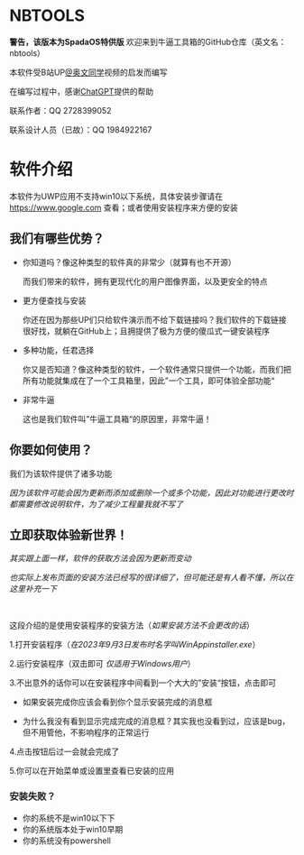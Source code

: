 # NBTOOLS
**警告，该版本为SpadaOS特供版**
欢迎来到牛逼工具箱的GitHub仓库（英文名：nbtools）

本软件受B站UP[@奥文同学](https://space.bilibili.com/452157792)视频的启发而编写

在编写过程中，感谢[ChatGPT](https://chat.openai.com)提供的帮助

联系作者：QQ 2728399052

联系设计人员（已故）：QQ 1984922167
# 软件介绍
本软件为UWP应用不支持win10以下系统，具体安装步骤请在 https://www.google.com 查看；或者使用安装程序来方便的安装

## 我们有哪些优势？
- 你知道吗？像这种类型的软件真的非常少（就算有也不开源）

  而我们带来的软件，拥有更现代化的用户图像界面，以及更安全的特点

- 更方便查找与安装
  
  你还在因为那些UP们只给软件演示而不给下载链接吗？我们软件的下载链接很好找，就躺在GitHub上；且拥提供了极为方便的傻瓜式一键安装程序

- 多种功能，任君选择

  你又是否知道？像这种类型的软件，一个软件通常只提供一个功能，而我们把所有功能就集成在了一个工具箱里，因此”一个工具，即可体验全部功能“

- 非常牛逼

  这也是我们软件叫”牛逼工具箱“的原因里，非常牛逼！

 ## 你要如何使用？

我们为该软件提供了诸多功能
  
*因为该软件可能会因为更新而添加或删除一个或多个功能，因此对功能进行更改时都需要修改说明软件，为了减少工程量我就不写了*


## 立即获取体验新世界！

*其实跟上面一样，软件的获取方法会因为更新而变动*

*也实际上发布页面的安装方法已经写的很详细了，但可能还是有人看不懂，所以在这里补充一下*

<br>

这段介绍的是使用安装程序的安装方法（*如果安装方法不会更改的话*）

1.打开安装程序（*在2023年9月3日发布时名字叫WinAppinstaller.exe*）
  
2.运行安装程序（双击即可 *仅适用于Windows用户*）
  
3.不出意外的话你可以在安装程序中间看到一个大大的”安装“按钮，点击即可
  
- 如果安装完成你应该会看到你个显示安装完成的消息框
    
- 为什么我没有看到显示完成完成的消息框？其实我也没看到过，应该是bug，但不用管他，不影响程序的正常运行
    
 4.点击按钮后过一会就会完成了
  
5.你可以在开始菜单或设置里查看已安装的应用
<br>
### 安装失败？
- 你的系统不是win10以下下
- 你的系统版本处于win10早期
- 你的系统没有powershell
  
